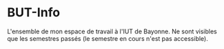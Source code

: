 # BUT-Info
L'ensemble de mon espace de travail à l'IUT de Bayonne.
Ne sont visibles que les semestres passés (le semestre en cours n'est pas accessible).
